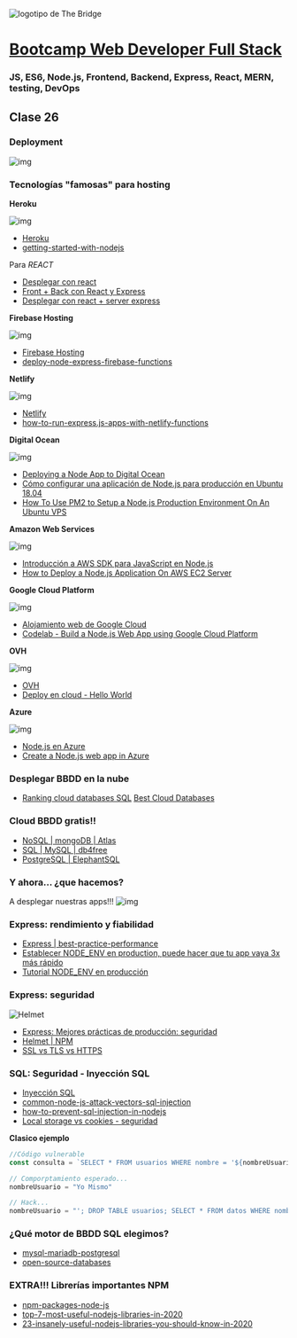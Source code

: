 ![logotipo de The Bridge](https://user-images.githubusercontent.com/27650532/77754601-e8365180-702b-11ea-8bed-5bc14a43f869.png  "logotipo de The Bridge")


# [Bootcamp Web Developer Full Stack](https://www.thebridge.tech/bootcamps/bootcamp-fullstack-developer/)
### JS, ES6, Node.js, Frontend, Backend, Express, React, MERN, testing, DevOps

## Clase 26

### Deployment

![img](../../assets/back/clase26/deploymentmeme2.png) 
### Tecnologías "famosas" para hosting

**Heroku**

![img](../../assets/back/clase26/heroku.png) 
- [Heroku](https://www.heroku.com/)
- [getting-started-with-nodejs](https://devcenter.heroku.com/articles/getting-started-with-nodejs)

Para *REACT*
- [Desplegar con react](https://blog.heroku.com/deploying-react-with-zero-configuration)
- [Front + Back con React y Express](creating-a-react-app-with-react-router-and-an-express-backend)
- [Desplegar con react + server express](https://www.freecodecamp.org/news/deploy-a-react-node-app-to/)

**Firebase Hosting**

![img](../../assets/back/clase26/firebase_hosting.png) 
-  [Firebase Hosting](https://firebase.google.com/docs/hosting)
- [deploy-node-express-firebase-functions](https://www.9lessons.info/2020/06/deploy-node-express-firebase-functions.html)

**Netlify**

![img](../../assets/back/clase26/netlify.jpeg) 
- [Netlify](https://www.netlify.com/)
- [how-to-run-express.js-apps-with-netlify-functions](https://www.netlify.com/blog/2018/09/13/how-to-run-express.js-apps-with-netlify-functions/)

**Digital Ocean**

![img](../../assets/back/clase26/digitalocean.png) 
- [Deploying a Node App to Digital Ocean](https://scotch.io/tutorials/deploying-a-node-app-to-digital-ocean) 
- [Cómo configurar una aplicación de Node.js para producción en Ubuntu 18.04](https://www.digitalocean.com/community/tutorials/como-configurar-una-aplicacion-de-node-js-para-produccion-en-ubuntu-18-04-es)
- [How To Use PM2 to Setup a Node.js Production Environment On An Ubuntu VPS](https://www.digitalocean.com/community/tutorials/how-to-use-pm2-to-setup-a-node-js-production-environment-on-an-ubuntu-vps)

**Amazon Web Services**

![img](../../assets/back/clase26/aws.png) 
- [Introducción a AWS SDK para JavaScript en Node.js](https://aws.amazon.com/es/developers/getting-started/nodejs/)
- [How to Deploy a Node.js Application On AWS EC2 Server](https://ourcodeworld.com/articles/read/977/how-to-deploy-a-node-js-application-on-aws-ec2-server) 

**Google Cloud Platform**

![img](../../assets/back/clase26/gcloud.png) 
- [Alojamiento web de Google Cloud](https://cloud.google.com/solutions/web-hosting?hl=es)
- [Codelab - Build a Node.js Web App using Google Cloud Platform](https://codelabs.developers.google.com/codelabs/cloud-nodejs/index.html?index=..%2F..index#0)

**OVH**

![img](../../assets/back/clase26/ovh.png) 
- [OVH](https://www.ovh.es/)
- [Deploy en cloud - Hello World](https://docs.ovh.com/gb/en/kubernetes/deploying-hello-world/)


**Azure**

![img](../../assets/back/clase26/azure.png) 
- [Node.js en Azure](https://azure.microsoft.com/es-es/develop/nodejs/)
- [Create a Node.js web app in Azure](https://docs.microsoft.com/es-es/azure/app-service/app-service-web-get-started-nodejs)


###  Desplegar BBDD en la nube
- [Ranking cloud databases SQL](https://www.simplilearn.com/cloud-databases-across-the-globe-article)
 [Best Cloud Databases](https://www.techradar.com/best/best-cloud-databases)


### Cloud BBDD gratis!!

- [NoSQL | mongoDB | Atlas](https://www.mongodb.com/cloud/atlas)
- [SQL | MySQL | db4free](https://www.db4free.net/index.php?language=es)
- [PostgreSQL | ElephantSQL](https://www.elephantsql.com/)


### Y ahora... ¿que hacemos?
A desplegar nuestras apps!!!
![img](../../assets/back/clase26/deploymentmeme.jpg) 



### Express: rendimiento y fiabilidad

- [Express | best-practice-performance](http://expressjs.com/es/advanced/best-practice-performance.html)
- [Establecer NODE_ENV en production, puede hacer que tu app vaya 3x más rápido](https://www.dynatrace.com/news/blog/the-drastic-effects-of-omitting-node_env-in-your-express-js-applications/)
- [Tutorial NODE_ENV en producción](https://medium.com/the-node-js-collection/making-your-node-js-work-everywhere-with-environment-variables-2da8cdf6e786)

### Express: seguridad

![Helmet](../../assets/back/clase26/01express-helmet.jpg)

- [Express: Mejores prácticas de producción: seguridad](http://expressjs.com/es/advanced/best-practice-security.html#no-utilizar-versiones-en-desuso-o-vulnerables-de-express)
- [Helmet | NPM](https://www.npmjs.com/package/helmet)
- [SSL vs TLS vs HTTPS](https://www.websecurity.digicert.com/es/es/security-topics/what-is-ssl-tls-https)

### SQL: Seguridad - Inyección SQL
- [Inyección SQL](https://es.wikipedia.org/wiki/Inyecci%C3%B3n_SQL)
- [common-node-js-attack-vectors-sql-injection](https://medium.com/intrinsic/common-node-js-attack-vectors-sql-injection-b8b65ca78b68)
- [how-to-prevent-sql-injection-in-nodejs](
https://www.technicalkeeda.com/nodejs-tutorials/how-to-prevent-sql-injection-in-nodejs)
- [Local storage vs cookies - seguridad](https://dev.to/cotter/localstorage-vs-cookies-all-you-need-to-know-about-storing-jwt-tokens-securely-in-the-front-end-15id)

**Clasico ejemplo**
```javascript
//Código vulnerable
const consulta = `SELECT * FROM usuarios WHERE nombre = '${nombreUsuario}';`;

// Comporptamiento esperado...
nombreUsuario = "Yo Mismo"

// Hack...
nombreUsuario = "'; DROP TABLE usuarios; SELECT * FROM datos WHERE nombre LIKE '%"
```

### ¿Qué motor de BBDD SQL elegimos?
- [mysql-mariadb-postgresql](https://www.arsys.es/blog/mysql-mariadb-postgresql/)
- [open-source-databases](https://opensource.com/article/19/1/open-source-databases)


### EXTRA!!! Librerías importantes NPM
- [npm-packages-node-js](https://colorlib.com/wp/npm-packages-node-js/)
- [top-7-most-useful-nodejs-libraries-in-2020](https://www.codementor.io/@bacancytechnology/top-7-most-useful-nodejs-libraries-in-2020-17q3ztirvb)
- [23-insanely-useful-nodejs-libraries-you-should-know-in-2020](https://blog.bitsrc.io/23-insanely-useful-nodejs-libraries-you-should-know-in-2020-5a9b570d5416)
















